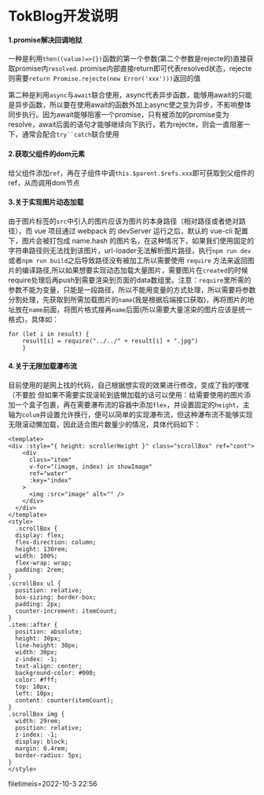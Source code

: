# TokBlog开发说明

#### 1.promise解决回调地狱
一种是利用`then((value)=>{})`函数的第一个参数(第二个参数是rejecte的)直接获取promise内`resolved`.
promise内部直接return即可代表resolved状态，rejecte则需要`return Promise.rejecte(new Error('xxx')))`返回的值

第二种是利用`async`与`await`联合使用，async代表异步函数，能够用await的只能是异步函数，所以要在使用await的函数外加上async使之变为异步，不影响整体同步执行。因为await能够阻塞一个promise，只有被添加的promise变为resolve，await后面的语句才能够继续向下执行，若为rejecte，则会一直阻塞一下，通常会配合`try``catch`联合使用

#### 2.获取父组件的dom元素
给父组件添加`ref`，再在子组件中调`this.$parent.$refs.xxx`即可获取到父组件的ref，从而调用dom节点

#### 3.关于实现图片动态加载
由于图片标签的`src`中引入的图片应该为图片的本身路径（相对路径或者绝对路径），而 vue 项目通过 webpack 的 devServer 运行之后，默认的 vue-cli 配置下，图片会被打包成 name.hash 的图片名，在这种情况下，如果我们使用固定的 字符串路径则无法找到该图片，url-loader无法解析图片路径，执行`npm run dev`或者`npm run build`之后导致路径没有被加工所以需要使用 `require` 方法来返回图片的编译路径,所以如果想要实现动态加载大量图片，需要图片在`created`的时候require处理后再push到需要渲染到页面的data数组里。注意：`require`里所需的参数不能为变量，只能是一段路径，所以不能用变量的方式处理，所以需要将参数分割处理，先获取到所需加载图片的`name`(我是根据后端接口获取)，再将图片的地址放在`name`前面，将图片格式接再`name`后面(所以需要大量渲染的图片应该是统一格式)，具体如：
```
for (let i in result) {
    result[i] = require("../../" + result[i] + ".jpg")
    }
```

#### 4.关于无限加载瀑布流
目前使用的是网上找的代码，自己根据想实现的效果进行修改，变成了我的嘿嘿（不要脸
但如果不需要实现滚轮到底懒加载的话可以使用：给需要使用的图片添加一个盒子包裹，再在需要瀑布流的容器中添加`flex`，并设置固定的`height`，主轴为`colum`并设置允许换行，便可以简单的实现瀑布流，但这种瀑布流不能够实现无限滚动懒加载，因此适合图片数量少的情况，具体代码如下：
```
<template>
<div :style="{ height: scrollerHeight }" class="scrollBox" ref="cont">
    <div
      class="item"
      v-for="(image, index) in showImage"
      ref="water"
      :key="index"
    >
      <img :src="image" alt="" />
    </div>
  </div>
</template>
<style> 
  .scrollBox {
  display: flex;
  flex-direction: column;
  height: 130rem;
  width: 100%;
  flex-wrap: wrap;
  padding: 2rem;
}
.scrollBox ul {
  position: relative;
  box-sizing: border-box;
  padding: 2px;
  counter-increment: itemCount;
}
.item::after {
  position: absolute;
  height: 30px;
  line-height: 30px;
  width: 30px;
  z-index: -1;
  text-align: center;
  background-color: #000;
  color: #fff;
  top: 10px;
  left: 10px;
  content: counter(itemCount);
}
.scrollBox img {
  width: 29rem;
  position: relative;
  z-index: -1;
  display: block;
  margin: 0.4rem;
  border-radius: 5px;
}
</style> 
```
filetimeis=2022-10-3 22:56